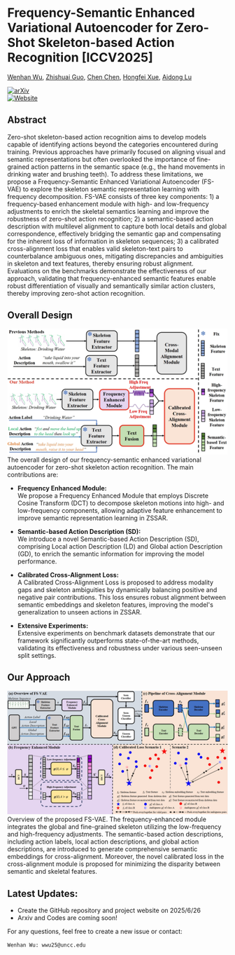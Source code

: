 # Frequency-Semantic Enhanced Variational Autoencoder for Zero-Shot Skeleton-based Action Recognition [ICCV2025]
[Wenhan Wu](https://sites.google.com/view/wenhanwu/%E9%A6%96%E9%A1%B5), [Zhishuai Guo](https://zhishuaiguo.github.io/), [Chen Chen](https://www.crcv.ucf.edu/chenchen/), [Hongfei Xue](https://havocfixer.github.io/), [Aidong Lu ](https://webpages.charlotte.edu/alu1/)

[![arXiv](https://img.shields.io/badge/arXiv-2407.12322-00ff00.svg)](https://github.com/wenhanwu95/FS-VAE)  
[![Website](https://img.shields.io/badge/Website-Project%20Page-blue)](https://wenhanwu95.github.io/fsvae-project-page/)

## Abstract
Zero-shot skeleton-based action recognition aims to develop models capable of identifying actions beyond the categories encountered during training. Previous approaches have primarily focused on aligning visual and semantic representations but often overlooked the importance of fine-grained action patterns in the semantic space (e.g., the hand movements in drinking water and brushing teeth). To address these limitations, we propose a Frequency-Semantic Enhanced Variational Autoencoder (FS-VAE) to explore the skeleton semantic representation learning with frequency decomposition. FS-VAE consists of three key components: 1) a frequency-based enhancement module with high- and low-frequency adjustments to enrich the skeletal semantics learning and improve the robustness of zero-shot action recognition; 2) a semantic-based action description with multilevel alignment to capture both local details and global correspondence, effectively bridging the semantic gap and compensating for the inherent loss of information in skeleton sequences; 3) a calibrated cross-alignment loss that enables valid skeleton-text pairs to counterbalance ambiguous ones, mitigating discrepancies and ambiguities in skeleton and text features, thereby ensuring robust alignment. Evaluations on the benchmarks demonstrate the effectiveness of our approach, validating that frequency-enhanced semantic features enable robust differentiation of visually and semantically similar action clusters, thereby improving zero-shot action recognition.

## Overall Design
![motivation](imgs/fig1.png)
The overall design of our frequency-semantic enhanced variational autoencoder for zero-shot skeleton action recognition. The main contributions are: 
- **Frequency Enhanced Module:**  
  We propose a Frequency Enhanced Module that employs Discrete Cosine Transform (DCT) to decompose skeleton motions into high- and low-frequency components, allowing adaptive feature enhancement to improve semantic representation learning in ZSSAR.

- **Semantic-based Action Description (SD):**  
  We introduce a novel Semantic-based Action Description (SD), comprising Local action Description (LD) and Global action Description (GD), to enrich the semantic information for improving the model performance.

- **Calibrated Cross-Alignment Loss:**  
  A Calibrated Cross-Alignment Loss is proposed to address modality gaps and skeleton ambiguities by dynamically balancing positive and negative pair contributions. This loss ensures robust alignment between semantic embeddings and skeleton features, improving the model's generalization to unseen actions in ZSSAR.

- **Extensive Experiments:**  
  Extensive experiments on benchmark datasets demonstrate that our framework significantly outperforms state-of-the-art methods, validating its effectiveness and robustness under various seen-unseen split settings.


## Our Approach
![Approach](imgs/fig2.png)
Overview of the proposed FS-VAE. The frequency-enhanced module integrates the global and fine-grained skeleton utilizing the low-frequency and high-frequency adjustments. The semantic-based action descriptions, including action labels, local action descriptions, and global action descriptions, are introduced to generate comprehensive semantic embeddings for cross-alignment. Moreover, the novel calibrated loss in the cross-alignment module is proposed for minimizing the disparity between semantic and skeletal features.


## Latest Updates:
* Create the GitHub repository and project website on 2025/6/26
* Arxiv and Codes are coming soon!


For any questions, feel free to create a new issue or contact:
```
Wenhan Wu: wwu25@uncc.edu
```
